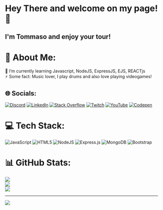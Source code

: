 # Hey There and welcome on my page! 👋

## I'm Tommaso and enjoy your tour!

# 💫 About Me:
🌱 I’m currently learning Javascript, NodeJS, ExpressJS, EJS, REACTjs<br>⚡ Some fact: Music lover, I play drums and also love playing videogames!


## 🌐 Socials:
[![Discord](https://img.shields.io/badge/Discord-%237289DA.svg?logo=discord&logoColor=white)](https://discord.gg/Tiuty00) [![LinkedIn](https://img.shields.io/badge/LinkedIn-%230077B5.svg?logo=linkedin&logoColor=white)](https://www.linkedin.com/in/tommaso-caravaggi-66b130251/) [![Stack Overflow](https://img.shields.io/badge/-Stackoverflow-FE7A16?logo=stack-overflow&logoColor=white)](https://stackoverflow.com/users/19699682) [![Twitch](https://img.shields.io/badge/Twitch-%239146FF.svg?logo=Twitch&logoColor=white)](https://twitch.tv/Tiuty00) [![YouTube](https://img.shields.io/badge/YouTube-%23FF0000.svg?logo=YouTube&logoColor=white)](https://youtube.com/@Tiuty00) [![Codepen](https://img.shields.io/badge/Codepen-000000?style=for-the-badge&logo=codepen&logoColor=white)](https://codepen.io/Tiuty00) 

# 💻 Tech Stack:
![JavaScript](https://img.shields.io/badge/javascript-%23323330.svg?style=for-the-badge&logo=javascript&logoColor=%23F7DF1E) ![HTML5](https://img.shields.io/badge/html5-%23E34F26.svg?style=for-the-badge&logo=html5&logoColor=white) ![NodeJS](https://img.shields.io/badge/node.js-6DA55F?style=for-the-badge&logo=node.js&logoColor=white) ![Express.js](https://img.shields.io/badge/express.js-%23404d59.svg?style=for-the-badge&logo=express&logoColor=%2361DAFB) ![MongoDB](https://img.shields.io/badge/MongoDB-%234ea94b.svg?style=for-the-badge&logo=mongodb&logoColor=white) ![Bootstrap](https://img.shields.io/badge/bootstrap-%23563D7C.svg?style=for-the-badge&logo=bootstrap&logoColor=white)
# 📊 GitHub Stats:
![](https://github-readme-stats.vercel.app/api?username=Tiuty00&theme=tokyonight&hide_border=false&include_all_commits=true&count_private=true)<br/>
![](https://github-readme-streak-stats.herokuapp.com/?user=Tiuty00&theme=tokyonight&hide_border=false)<br/>
![](https://github-readme-stats.vercel.app/api/top-langs/?username=Tiuty00&theme=tokyonight&hide_border=false&include_all_commits=true&count_private=true&layout=compact)


---
[![](https://visitcount.itsvg.in/api?id=Tiuty00&icon=0&color=0)](https://visitcount.itsvg.in)

<!-- Proudly created with GPRM ( https://gprm.itsvg.in ) -->
